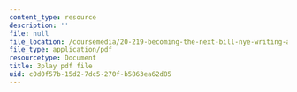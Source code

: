 ```yaml
---
content_type: resource
description: ''
file: null
file_location: /coursemedia/20-219-becoming-the-next-bill-nye-writing-and-hosting-the-educational-show-january-iap-2015/c0d0f57b15d27dc5270fb5863ea62d85_XDBr39cwmbg.pdf
file_type: application/pdf
resourcetype: Document
title: 3play pdf file
uid: c0d0f57b-15d2-7dc5-270f-b5863ea62d85
---
```

